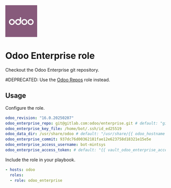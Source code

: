 <img src="/logos/odoo_enterprise.png" alt="odoo_enterprise logo" width="100" height="100">

# Odoo Enterprise role

Checkout the Odoo Enterprise git repository.

#DEPRECATED: Use the [Odoo Repos](../odoo_repos/README.md) role instead.

## Usage

Configure the role.

```yml
odoo_revision: "16.0.20250207"
odoo_enterprise_repo: git@gitlab.com:odoo/enterprise.git # default: "git@github.com:odoo/enterprise.git"
odoo_enterprise_key_file: /home/bot/.ssh/id_ed25519
odoo_data_dir: /usr/share/odoo # default: "/usr/share/{{ odoo_hostname }}"
odoo_enterprise_commit: 937dc76d00362181fae12e623758d18321e15e5e
odoo_enterprise_access_username: bot-mintsys
odoo_enterprise_access_token: # default: "{{ vault_odoo_enterprise_access_token }}"
```

Include the role in your playbook.

```yml
- hosts: odoo
  roles:
  - role: odoo_enterprise
```
